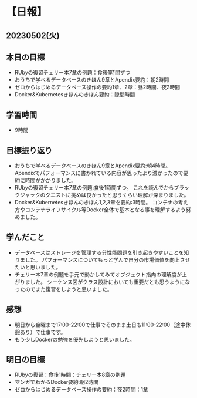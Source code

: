 # 【日報】
## 20230502(火)
## 本日の目標
- RUbyの復習チェリー本7章の例題：食後1時間ずつ
- おうちで学べるデータベースのきほん9章とApendix要約：朝2時間
- ゼロからはじめるデータベース操作の要約1章、2章：昼2時間、夜2時間
- Docker&Kubernetesきほんのきほん要約：隙間時間

## 学習時間
- 9時間

## 目標振り返り
- おうちで学べるデータベースのきほん9章とApendix要約:朝4時間。
Apendixでパフォーマンスに書かれている内容が思ったより濃かったので要約に時間がかかりました。
- RUbyの復習チェリー本7章の例題:食後1時間ずつ。
これを読んでからブラックジャックのクエストに挑めば良かったと思うくらい理解が深まりました。
- Docker&Kubernetesきほんのきほん1,2,3章を要約:3時間。
コンテナの考え方やコンテナライフサイクル等Docker全体で基本となる事を理解するよう努めました。

## 学んだこと
- データベースはストレージを管理する分性能問題を引き起きやすいことを知りました。
パフォーマンスについてもっと学んで自分の市場価値を向上させたいと思いました。
- チェリー本7章の例題を手元で動かしてみてオブジェクト指向の理解度が上がりました。
シーケンス図がクラス設計においても重要だとも思うようになったのでまた復習をしようと思いました。

## 感想
- 明日から金曜まで17:00-22:00で仕事でそのまま土日も11:00-22:00（途中休憩あり）で仕事です。
- もう少しDockerの勉強を優先しようと思いました。

## 明日の目標
- RUbyの復習：食後1時間：チェリー本8章の例題
- マンガでわかるDocker要約:朝2時間
- ゼロからはじめるデータベース操作の要約：夜2時間：1章

